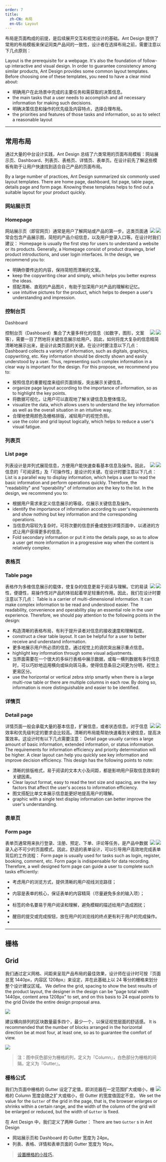 ```yaml
---
order: 7
title:
  zh-CN: 布局
  en-US: Layout
---
```


布局是页面构成的前提，是后续展开交互和视觉设计的基础。Ant Design 提供了常用的布局模板来保证同类产品间的一致性，设计者在选择布局之前，需要注意以下几点原则：

Layout is the prerequisite for a webpage. It's also the foundation of follow-up interactive and visual design. In order to guarantee consistency among similar products, Ant Design provides some common layout templates. Before choosing one of these templates, you need to have a clear mind about:

- 明确用户在此场景中完成的主要任务和需获取的决策信息。
- the main tasks that a user needs to accomplish and all necessary information for making such decisions.
- 明确决策信息和操作的优先级及内容特点，选择合理布局。
- the priorities and features of those tasks and information, so as to select a reasonable layout

---

## 常用布局

通过大量的中台设计实践，Ant Design 总结了六类常用的页面布局模板：网站展示页、Dashboard、列表页、表格页、详情页、表单页。在设计前先了解这些模板有助于让用户快速找到适合自己产品的页面布局。

By a large number of practices, Ant Design summarized six commonly used layout templates. There are home page, dashboard, list page, table page, details page and form page. Knowing these templates helps to find out a suitable layout for your product quickly.

### 网站展示页
### Homepage


<img class="preview-img no-padding" align="right" src="https://zos.alipayobjects.com/rmsportal/olHkTiGQqfwThlgPIXzx.png">

<img class="preview-img no-padding" align="right" src="https://zos.alipayobjects.com/rmsportal/uxbNrsFCmPFjYdhDowky.png">

网站展示页（即官网页）通常是用户了解网站或产品的第一步。这类页面通常会包含产品展示图，简短的产品介绍信息，以及用户登录入口等。在设计时我们建议：
Homepage is usually the first step for users to understand a website or its products. Generally, a Homepage consist of product drawings, brief product introductions, and user login interfaces. In the design, we recommend you to:

- 明确你要传达的内容，保持简短而清晰的文案。
- keep the copywriting clear and simply, which helps you better express the ideas.
- 搭配清晰、直观的产品图片，有助于加深用户对产品的理解和记忆。
- use intuitive pictures for the product, which helps to deepen a user's understanding and impression.

### 控制台页
Dashboard

<img class="preview-img no-padding" align="right" src="https://zos.alipayobjects.com/rmsportal/fCVwqOiItdbzyZkQOOiQ.png">

<img class="preview-img no-padding" align="right" src="https://zos.alipayobjects.com/rmsportal/LvYKhbKsPzIRLGsBxUJA.png">

控制台页（Dashboard）集合了大量多样化的信息（如数字，图形，文案等），需要一目了然地将关键信息展示给用户。因此，如何将庞大复杂的信息精简清晰地展示出来，是设计此类页面的关键。在设计时要注意以下几点：
Dashboard collects a variety of information, such as digitals, graphics, copywriting, etc. Key information should be directly shown and easily understood by a user. Thus, representing such complex information in a clear way is important for the design. For this propose, we recommend you to:

- 按照信息的重要程度来组织页面排版，突出展示关键信息。
- organize page layout according to the importance of information, so as to highlight the key points.
- 将数据可视化，让用户可以直观地了解关键信息及整体情况。
- visualize the data, which allows users to understand the key information as well as the overall situation in an intuitive way.
- 合理地使用颜色及栅格排版，减轻用户的视觉负担。
- use the color and grid layout logically, which helps to reduce a user's visual fatigue.


### 列表页
### List page

<img class="preview-img no-padding" align="right" src="https://zos.alipayobjects.com/rmsportal/GSIyiSRJmxUhmxpMoyrj.png">

<img class="preview-img no-padding" align="right" src="https://zos.alipayobjects.com/rmsportal/VyFWYXzkQYYzMzqBXfzO.png">

列表设计是并列式展现信息，方便用户能快速查看基本信息及操作。因此，信息的「可阅读性」及「可操作性」是设计的关键。在设计时要注意以下几点：
List is a parallel way to display information, which helps a user to read the basic information and perform operations quickly. Therefore, the "readability" and "operability" of information are the key to the list. In the design, we recommend you to:

- 根据用户需求来定义信息展示的等级，仅展示关键信息及操作。
- identify the importance of information according to user's requirements and show nothing but key information and the corresponding operations.
- 当信息内容较为复杂时，可将次要的信息折叠或放到详情页面中，以递进的方式让用户获得更多的信息。
- Fold secondary information or put it into the details page, so as to allow a user get more information in a progressive way when the content is relatively complex.

### 表格页
### Table page

<img class="preview-img no-padding" align="right" src="https://zos.alipayobjects.com/rmsportal/ArRESSbBrLJWhjscKiZh.png">

<img class="preview-img no-padding" align="right" src="https://zos.alipayobjects.com/rmsportal/gDwAZagDBphbcePRDnBZ.png">

表格作为多维信息展示的载体，使复杂的信息更易于阅读与理解。它的易读性，便捷性，易操作性对产品的体验起着举足轻重的作用。因此，我们在设计时要注意以下几点：
Table is a carrier of multi-dimensional information. It can make complex information to be read and understood easier. The readability, convenience and operability play an essential role in the user experience. Therefore, we should pay attention to the following points in the design:

- 构造清晰的表格布局，有利于提升读者对信息的接收速度和理解程度。
- construct a clear table layout. It can be helpful for a user to better receive and understand information.
- 更多地展示用户所必须的信息，通过视觉上的调优突出展示重点信息。
- highlight key information through some visual adjustments.
- 当界面需要在一个很大的多纵行表格中展示数据，或每一横列数据有多行信息时，可以巧妙地运用横向或纵向斑马条，使得信息条目之间更为分明，视觉上更易区分。
- use the horizontal or vertical zebra strip smartly when there is a large multi-row table or there are multiple columns in each row. By doing so, information is more distinguishable and easier to be identified.

### 详情页
### Detail page

<img class="preview-img no-padding" align="right" src="https://zos.alipayobjects.com/rmsportal/wRdLpkIoTNfxOvNOqKyf.png">

<img class="preview-img no-padding" align="right" src="https://zos.alipayobjects.com/rmsportal/IWXpmErtdIHzDYbtNohi.png">

详情页面一般会承载大量的基本信息，扩展信息，或者状态信息。对于信息效率和优先级判定的要求会比较高。清晰的布局能帮助快速看到关键信息，提高决策效率。这设计时有以下几点需要注意：
Detail page usually carries a large amount of basic information, extended information, or status information. The requirements for information efficiency and priority determination will be higher. A clear layout can help you quickly see key information and improve decision efficiency. This design has the following points to note:

- 清晰的排版格式，易于阅读的文本大小及间距，都是影响用户获取信息效率的关键因素。
- Clear layout format, easy to read the text size and spacing, are the key factors that affect the user's access to information efficiency.
- 图文搭配比单文本展示信息能更好地提高用户的理解。
- graphic with a single text display information can better improve the user's understanding.

### 表单页
### Form page

<img class="preview-img no-padding" align="right" src="https://zos.alipayobjects.com/rmsportal/AVxFnNgjBPIaxLnCOxJv.png">

<img class="preview-img no-padding" align="right" src="https://zos.alipayobjects.com/rmsportal/sqeTZuWlqiGboOITncCh.png">

表单页通常用来执行登录、注册、预定、下单、评论等任务，是产品中数据录入必不可少的页面模式。因此，舒适的表单设计，可以引导用户高效地完成表单背后的工作流程：
Form page is usually used for tasks such as login, register, booking, comment, etc. Form page is indispensable for data recording. Therefore, a well designed form page can guide a user to complete such tasks efficiently:

- 考虑用户的浏览方式，提供清晰的用户视线浏览路径；
-
- 内容是表单的核心，保证表单的内容精简（尽量避免多余的输入项）；
-
- 标签的命名要易于用户阅读和理解，避免模糊的描述给用户造成困扰；
-
- 醒目的提交或完成按钮，放在用户的浏览线的终点更有利于用户的完成操作。
-

---

## 栅格
## Grid

我们通过定义网格、间距来呈现产品布局的最佳效果，设计师在设计时可按『页面总宽 1440px，内容区 1208px』来设定，并在此基础上以 24 等分的栅格来划分整个设计建议区域。
We define the grid, spacing to show the best results of the product layout, the designer in the design can be "page total width 1440px, content area 1208px" to set, and on this basis to 24 equal points to the grid Divide the entire design proposal area.

![](https://os.alipayobjects.com/rmsportal/bohSixChLxFkwsOEiNaF.png)

建议横向排列的区块数量最多四个，最少一个，以保证视觉层面的舒适感。
It is recommended that the number of blocks arranged in the horizontal direction be at most four, at least one, so as to guarantee the comfort of view.

![](https://os.alipayobjects.com/rmsportal/JmrNLpHxwcLebVpBIGqD.png)

> 注：图中灰色部分为栅格的列，定义为『Column』，白色部分为栅格的间隔，定义为『Gutter』。

### 栅格公式

<img class="preview-img no-padding" align="right" src="https://os.alipayobjects.com/rmsportal/htXqyMPydaagYLdAGEJK.png">

我们为页面中栅格的 Gutter 设定了定值，即浏览器在一定范围扩大或缩小，栅格的 Column 宽度会随之扩大或缩小，但 Gutter 的宽度值固定不变。
We set the value for the `Gutter` of the grid in the page, that is, the browser enlarges or shrinks within a certain range, and the width of the column of the grid will be enlarged or reduced, but the width of `Gutter` is fixed.

在 Ant Design 中，我们定义了两种 Gutter：
There are two `Gutter` s in Ant Design

- 网站展示页和 Dashboard 的 Gutter 宽度为 24px。
- 列表、表格、详情和表单页面的 Gutter 宽度为 16px。

> [设置栅格的小技巧](https://zos.alipayobjects.com/rmsportal/cbxeMLaFnqQEvFgmhSTS.png)。
